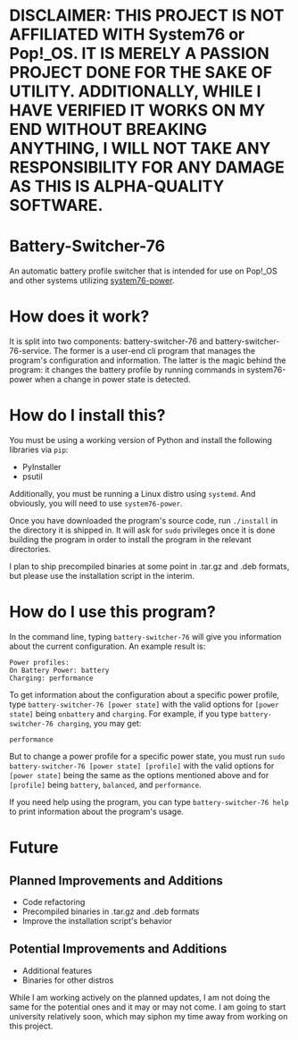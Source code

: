 # **DISCLAIMER: THIS PROJECT IS NOT AFFILIATED WITH System76 or Pop!_OS. IT IS MERELY A PASSION PROJECT DONE FOR THE SAKE OF UTILITY. ADDITIONALLY, WHILE I HAVE VERIFIED IT WORKS ON MY END WITHOUT BREAKING ANYTHING, I WILL NOT TAKE ANY RESPONSIBILITY FOR ANY DAMAGE AS THIS IS ALPHA-QUALITY SOFTWARE.**

# Battery-Switcher-76
An automatic battery profile switcher that is intended for use on Pop!_OS and other systems utilizing [system76-power]([url](https://github.com/pop-os/system76-power)).

# How does it work?
It is split into two components: battery-switcher-76 and battery-switcher-76-service. The former is a user-end cli program that manages the program's configuration and information. The latter is the magic behind the program: it changes the battery profile by running commands in system76-power when a change in power state is detected.

# How do I install this?
You must be using a working version of Python and install the following libraries via `pip`:
- PyInstaller
- psutil

Additionally, you must be running a Linux distro using `systemd`. And obviously, you will need to use `system76-power`.

Once you have downloaded the program's source code, run `./install` in the directory it is shipped in. It will ask for `sudo` privileges once it is done building the program in order to install the program in the relevant directories.

I plan to ship precompiled binaries at some point in .tar.gz and .deb formats, but please use the installation script in the interim.

# How do I use this program?
In the command line, typing `battery-switcher-76` will give you information about the current configuration. An example result is:
```
Power profiles:
On Battery Power: battery
Charging: performance
```
To get information about the configuration about a specific power profile, type `battery-switcher-76 [power state]` with the valid options for `[power state]` being `onbattery` and `charging`. For example, if you type `battery-switcher-76 charging`, you may get:
```
performance
```
But to change a power profile for a specific power state, you must run `sudo battery-switcher-76 [power state] [profile]` with the valid options for `[power state]` being the same as the options mentioned above and for `[profile]` being `battery`, `balanced`, and `performance`.

If you need help using the program, you can type `battery-switcher-76 help` to print information about the program's usage.

# Future
## Planned Improvements and Additions
- Code refactoring
- Precompiled binaries in .tar.gz and .deb formats
- Improve the installation script's behavior

## Potential Improvements and Additions
- Additional features
- Binaries for other distros

While I am working actively on the planned updates, I am not doing the same for the potential ones and it may or may not come. I am going to start university relatively soon, which may siphon my time away from working on this project.
